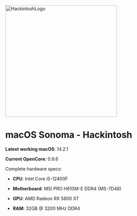 <img src="https://i.imgur.com/foW4AcU.jpg" height="350" title="HackintoshLogo">

# macOS Sonoma - Hackintosh

**Latest working macOS**: 14.2.1

**Current OpenCore**: 0.9.6

Complete hardware specs:

- **CPU**: Intel Core i5-12400F

- **Motherboard**: MSI PRO H610M-E DDR4 (MS-7D48)

- **GPU**: AMD Radeon RX 5600 XT

- **RAM**: 32GB @ 3200 MHz DDR4
